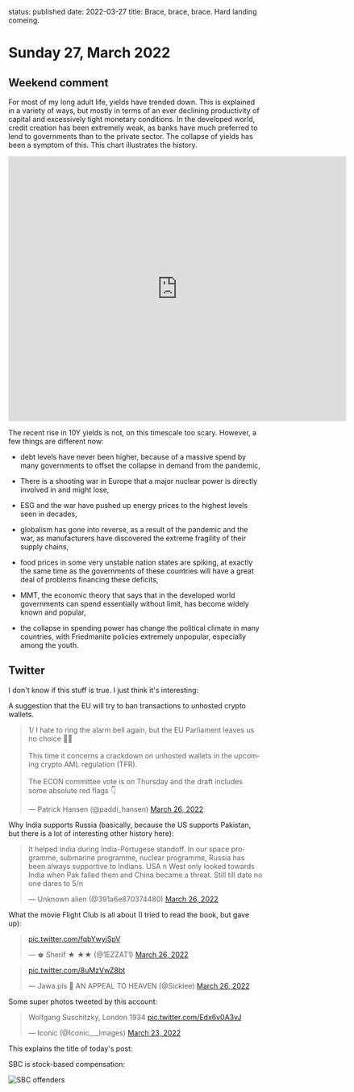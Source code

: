 status: published
date: 2022-03-27
title: Brace, brace, brace. Hard landing comeing.

# Sunday 27, March 2022

## Weekend comment

For most of my long adult life, yields have trended down.
This is explained in a variety of ways, but mostly in terms of an ever declining productivity of capital and excessively tight monetary conditions.
In the developed world, credit creation has been extremely weak, as banks have much preferred to lend to governments than to the private sector.
The collapse of yields has been a symptom of this.
This chart illustrates the history.

<iframe src="https://fred.stlouisfed.org/graph/graph-landing.php?g=NsOO&width=670&height=475" scrolling="no" frameborder="0" style="overflow:hidden; width:670px; height:525px;" allowTransparency="true" loading="lazy"></iframe>

The recent rise in 10Y yields is not, on this timescale too scary.
However, a few things are different now:

- debt levels have never been higher, because of a massive spend by many governments to offset the collapse in demand from the pandemic,

- There is a shooting war in Europe that a major nuclear power is directly involved in and might lose,

- ESG and the war have pushed up energy prices to the highest levels seen in decades,

- globalism has gone into reverse, as a result of the pandemic and the war, as manufacturers have discovered the extreme fragility of their supply chains,

- food prices in some very unstable nation states are spiking, at exactly the same time as the governments of these countries will have a great deal of problems financing these deficits,

- MMT, the economic theory that says that in the developed world governments can spend essentially without limit, has become widely known and popular,

- the collapse in spending power has change the political climate in many countries, with Friedmanite policies extremely unpopular, especially among the youth.

## Twitter

I don't know if this stuff is true. I just think it's interesting:

A suggestion that the EU will try to ban transactions to unhosted crypto wallets.

<blockquote class="twitter-tweet"><p lang="en" dir="ltr">1/ I hate to ring the alarm bell again, but the EU Parliament leaves us no choice 🚨🚨<br><br>This time it concerns a crackdown on unhosted wallets in the upcoming crypto AML regulation (TFR).<br><br>The ECON committee vote is on Thursday and the draft includes some absolute red flags 👇</p>&mdash; Patrick Hansen (@paddi_hansen) <a href="https://twitter.com/paddi_hansen/status/1507741879563132928?ref_src=twsrc%5Etfw">March 26, 2022</a></blockquote> <script async src="https://platform.twitter.com/widgets.js" charset="utf-8"></script> 

Why India supports Russia (basically, because the US supports Pakistan, but there is a lot of interesting other history here):

<blockquote class="twitter-tweet"><p lang="en" dir="ltr">It helped India during India-Portugese standoff. In our space programme, submarine programme, nuclear programme, Russia has been always supportive to Indians. USA n West only looked towards India when Pak failed them and China became a threat. Still till date no one dares to 5/n</p>&mdash; Unknown alien (@391a6e870374480) <a href="https://twitter.com/391a6e870374480/status/1507858038408974338?ref_src=twsrc%5Etfw">March 26, 2022</a></blockquote> <script async src="https://platform.twitter.com/widgets.js" charset="utf-8"></script> 


What the movie Flight Club is all about (I tried to read the book, but gave up):

<blockquote class="twitter-tweet"><p lang="und" dir="ltr"> <a href="https://t.co/fqbYwyiSpV">pic.twitter.com/fqbYwyiSpV</a></p>&mdash; ♚ Sherif ★ ★★ (@1EZZAT1) <a href="https://twitter.com/1EZZAT1/status/1507621363590176768?ref_src=twsrc%5Etfw">March 26, 2022</a></blockquote> <script async src="https://platform.twitter.com/widgets.js" charset="utf-8"></script> 

<blockquote class="twitter-tweet"><p lang="und" dir="ltr"> <a href="https://t.co/8uMzVwZ8bt">pic.twitter.com/8uMzVwZ8bt</a></p>&mdash; Jawa.pls 🌲 AN APPEAL TO HEAVEN (@Sicklee) <a href="https://twitter.com/Sicklee/status/1507732097854844928?ref_src=twsrc%5Etfw">March 26, 2022</a></blockquote> <script async src="https://platform.twitter.com/widgets.js" charset="utf-8"></script> 

Some super photos tweeted by this account:
<blockquote class="twitter-tweet"><p lang="en" dir="ltr">Wolfgang Suschitzky, London 1934 <a href="https://t.co/Edx6v0A3vJ">pic.twitter.com/Edx6v0A3vJ</a></p>&mdash; Iconic (@Iconic___Images) <a href="https://twitter.com/Iconic___Images/status/1506523037776199688?ref_src=twsrc%5Etfw">March 23, 2022</a></blockquote> <script async src="https://platform.twitter.com/widgets.js" charset="utf-8"></script> 
This explains the title of today's post:

SBC is stock-based compensation:

![SBC offenders](https://pbs.twimg.com/media/FO3V7z5XoAMjuuW?format=png&name=small)
